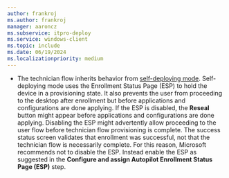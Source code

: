 ```yaml
---
author: frankroj
ms.author: frankroj
manager: aaroncz
ms.subservice: itpro-deploy
ms.service: windows-client
ms.topic: include
ms.date: 06/19/2024
ms.localizationpriority: medium
---
```


<!-- This file is shared by the following articles:

pre-provisioning\azure-ad-join-technician-flow.md
pre-provisioning\hybrid-azure-ad-join-technician-flow.md

Headings are driven by article context. -->

- The technician flow inherits behavior from [self-deploying mode](../self-deploying/self-deploying-workflow.md). Self-deploying mode uses the Enrollment Status Page (ESP) to hold the device in a provisioning state. It also prevents the user from proceeding to the desktop after enrollment but before applications and configurations are done applying. If the ESP is disabled, the **Reseal** button might appear before applications and configurations are done applying. Disabling the ESP might advertently allow proceeding to the user flow before technician flow provisioning is complete. The success status screen validates that enrollment was successful, not that the technician flow is necessarily complete. For this reason, Microsoft recommends not to disable the ESP. Instead enable the ESP as suggested in the **Configure and assign Autopilot Enrollment Status Page (ESP)** step.
